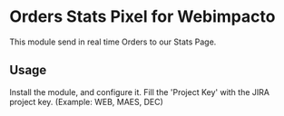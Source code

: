 # Orders Stats Pixel for Webimpacto

This module send in real time Orders to our Stats Page.

## Usage

Install the module, and configure it.
Fill the 'Project Key' with the JIRA project key. (Example: WEB, MAES, DEC)  
